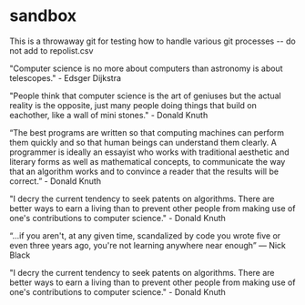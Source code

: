 # sandbox
This is a throwaway git for testing how to handle various git processes -- do not add to repolist.csv

"Computer science is no more about computers than astronomy is about telescopes." - Edsger Dijkstra

"People think that computer science is the art of geniuses but the actual reality is the opposite, just many people doing things that build on eachother, like a wall of mini stones." - Donald Knuth

“The best programs are written so that computing machines can perform them quickly and so that human beings can understand them clearly. A programmer is ideally an essayist who works with traditional aesthetic and literary forms as well as mathematical concepts, to communicate the way that an algorithm works and to convince a reader that the results will be correct.”  - Donald Knuth

"I decry the current tendency to seek patents on algorithms. There are better ways to earn a living than to prevent other people from making use of one's contributions to computer science." - Donald Knuth

“...if you aren't, at any given time, scandalized by code you wrote five or even three years ago, you're not learning anywhere near enough” ― Nick Black

"I decry the current tendency to seek patents on algorithms. There are better ways to earn a living than to prevent other people from making use of one's contributions to computer science." - Donald Knuth
